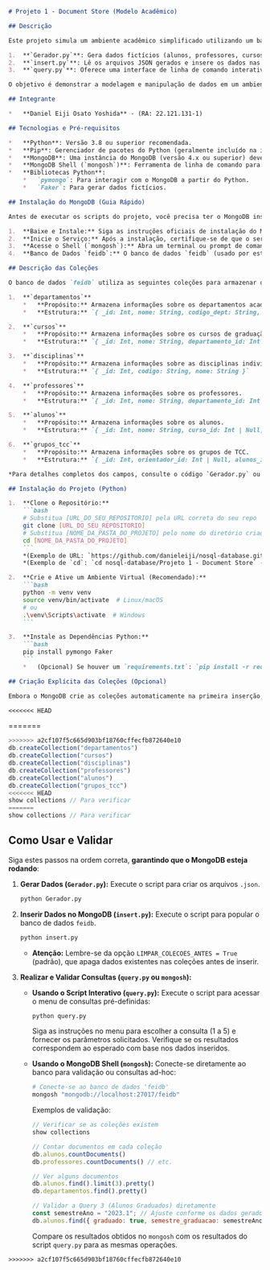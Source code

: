 ```markdown
# Projeto 1 - Document Store (Modelo Acadêmico)

## Descrição

Este projeto simula um ambiente acadêmico simplificado utilizando um banco de dados NoSQL (MongoDB) como Document Store. Ele consiste em três scripts Python principais:

1.  **`Gerador.py`**: Gera dados fictícios (alunos, professores, cursos, disciplinas, departamentos, grupos de TCC) usando a biblioteca `Faker` e os salva em arquivos JSON.
2.  **`insert.py`**: Lê os arquivos JSON gerados e insere os dados nas coleções correspondentes no banco de dados MongoDB `feidb`.
3.  **`query.py`**: Oferece uma interface de linha de comando interativa para realizar consultas pré-definidas sobre os dados armazenados no MongoDB.

O objetivo é demonstrar a modelagem e manipulação de dados em um ambiente NoSQL orientado a documentos, focando nas relações e consultas comuns em um sistema acadêmico.

## Integrante

*   **Daniel Eiji Osato Yoshida** - (RA: 22.121.131-1)

## Tecnologias e Pré-requisitos

*   **Python**: Versão 3.8 ou superior recomendada.
*   **Pip**: Gerenciador de pacotes do Python (geralmente incluído na instalação do Python).
*   **MongoDB**: Uma instância do MongoDB (versão 4.x ou superior) deve estar **instalada e em execução**.
*   **MongoDB Shell (`mongosh`)**: Ferramenta de linha de comando para interagir com o MongoDB (geralmente instalada com o servidor MongoDB).
*   **Bibliotecas Python**:
    *   `pymongo`: Para interagir com o MongoDB a partir do Python.
    *   `Faker`: Para gerar dados fictícios.

## Instalação do MongoDB (Guia Rápido)

Antes de executar os scripts do projeto, você precisa ter o MongoDB instalado e rodando.

1.  **Baixe e Instale:** Siga as instruções oficiais de instalação do MongoDB Community Server para o seu sistema operacional: [MongoDB Installation Tutorials](https://www.mongodb.com/docs/manual/installation/)
2.  **Inicie o Serviço:** Após a instalação, certifique-se de que o serviço MongoDB (`mongod`) esteja em execução. Os comandos para iniciar/parar/verificar o status variam conforme o sistema operacional (consulte a documentação).
3.  **Acesse o Shell (`mongosh`):** Abra um terminal ou prompt de comando e digite `mongosh`. Se conectar com sucesso, você estará no shell interativo do MongoDB.
4.  **Banco de Dados `feidb`:** O banco de dados `feidb` (usado por este projeto) será **criado automaticamente** pelo MongoDB na primeira vez que o script `insert.py` tentar inserir dados nele. Você não precisa criá-lo manualmente antes, mas pode selecioná-lo no `mongosh` com o comando `use feidb`.

## Descrição das Coleções

O banco de dados `feidb` utiliza as seguintes coleções para armazenar os dados da simulação acadêmica:

1.  **`departamentos`**
    *   **Propósito:** Armazena informações sobre os departamentos acadêmicos.
    *   **Estrutura:** `{ _id: Int, nome: String, codigo_dept: String, chefe_id: Int | Null }`

2.  **`cursos`**
    *   **Propósito:** Armazena informações sobre os cursos de graduação.
    *   **Estrutura:** `{ _id: Int, nome: String, departamento_id: Int | Null, disciplinas_ids: [Int] }`

3.  **`disciplinas`**
    *   **Propósito:** Armazena informações sobre as disciplinas individuais.
    *   **Estrutura:** `{ _id: Int, codigo: String, nome: String }`

4.  **`professores`**
    *   **Propósito:** Armazena informações sobre os professores.
    *   **Estrutura:** `{ _id: Int, nome: String, departamento_id: Int | Null, eh_chefe: Boolean, disciplinas_ministradas: [{ disciplina_id: Int, semestre: String, ano: Int }] }`

5.  **`alunos`**
    *   **Propósito:** Armazena informações sobre os alunos.
    *   **Estrutura:** `{ _id: Int, nome: String, curso_id: Int | Null, historico: [{ codigo: String, nome: String, semestre: String, ano: Int, nota_final: Double, status: String }], graduado: Boolean, semestre_graduacao: String | Null }`

6.  **`grupos_tcc`**
    *   **Propósito:** Armazena informações sobre os grupos de TCC.
    *   **Estrutura:** `{ _id: Int, orientador_id: Int | Null, alunos_ids: [Int], semestre: String }`

*Para detalhes completos dos campos, consulte o código `Gerador.py` ou inspecione os documentos no MongoDB.*

## Instalação do Projeto (Python)

1.  **Clone o Repositório:**
    ```bash
    # Substitua [URL_DO_SEU_REPOSITORIO] pela URL correta do seu repo
    git clone [URL_DO_SEU_REPOSITORIO]
    # Substitua [NOME_DA_PASTA_DO_PROJETO] pelo nome do diretório criado
    cd [NOME_DA_PASTA_DO_PROJETO]
    ```
    *(Exemplo de URL: `https://github.com/danieleiji/nosql-database.git`)*
    *(Exemplo de `cd`: `cd nosql-database/Projeto 1 - Document Store` - ajuste conforme sua estrutura)*

2.  **Crie e Ative um Ambiente Virtual (Recomendado):**
    ```bash
    python -m venv venv
    source venv/bin/activate  # Linux/macOS
    # ou
    .\venv\Scripts\activate  # Windows
    ```

3.  **Instale as Dependências Python:**
    ```bash
    pip install pymongo Faker
    ```
    *   (Opcional) Se houver um `requirements.txt`: `pip install -r requirements.txt`

## Criação Explícita das Coleções (Opcional)

Embora o MongoDB crie as coleções automaticamente na primeira inserção, você pode criá-las explicitamente no `mongosh` se desejar. Conecte-se ao banco (`mongosh "mongodb://localhost:27017/feidb"`) e execute:

<<<<<<< HEAD
```
=======
```javascript
>>>>>>> a2cf107f5c665d903bf18760cffecfb872640e10
db.createCollection("departamentos")
db.createCollection("cursos")
db.createCollection("disciplinas")
db.createCollection("professores")
db.createCollection("alunos")
db.createCollection("grupos_tcc")
<<<<<<< HEAD
show collections // Para verificar
=======
show collections // Para verificar
```

## Como Usar e Validar

Siga estes passos na ordem correta, **garantindo que o MongoDB esteja rodando**:

1.  **Gerar Dados (`Gerador.py`):**
    Execute o script para criar os arquivos `.json`.
    ```bash
    python Gerador.py
    ```

2.  **Inserir Dados no MongoDB (`insert.py`):**
    Execute o script para popular o banco de dados `feidb`.
    ```bash
    python insert.py
    ```
    *   **Atenção:** Lembre-se da opção `LIMPAR_COLECOES_ANTES = True` (padrão), que apaga dados existentes nas coleções antes de inserir.

3.  **Realizar e Validar Consultas (`query.py` ou `mongosh`):**

    *   **Usando o Script Interativo (`query.py`):**
        Execute o script para acessar o menu de consultas pré-definidas:
        ```bash
        python query.py
        ```
        Siga as instruções no menu para escolher a consulta (1 a 5) e fornecer os parâmetros solicitados. Verifique se os resultados correspondem ao esperado com base nos dados inseridos.

    *   **Usando o MongoDB Shell (`mongosh`):**
        Conecte-se diretamente ao banco para validação ou consultas ad-hoc:
        ```bash
        # Conecte-se ao banco de dados 'feidb'
        mongosh "mongodb://localhost:27017/feidb"
        ```
        Exemplos de validação:
        ```javascript
        // Verificar se as coleções existem
        show collections

        // Contar documentos em cada coleção
        db.alunos.countDocuments()
        db.professores.countDocuments() // etc.

        // Ver alguns documentos
        db.alunos.find().limit(3).pretty()
        db.departamentos.find().pretty()

        // Validar a Query 3 (Alunos Graduados) diretamente
        const semestreAno = "2023.1"; // Ajuste conforme os dados gerados
        db.alunos.find({ graduado: true, semestre_graduacao: semestreAno }, { _id: 1, nome: 1 }).pretty()
        ```
        Compare os resultados obtidos no `mongosh` com os resultados do script `query.py` para as mesmas operações.

```
>>>>>>> a2cf107f5c665d903bf18760cffecfb872640e10
